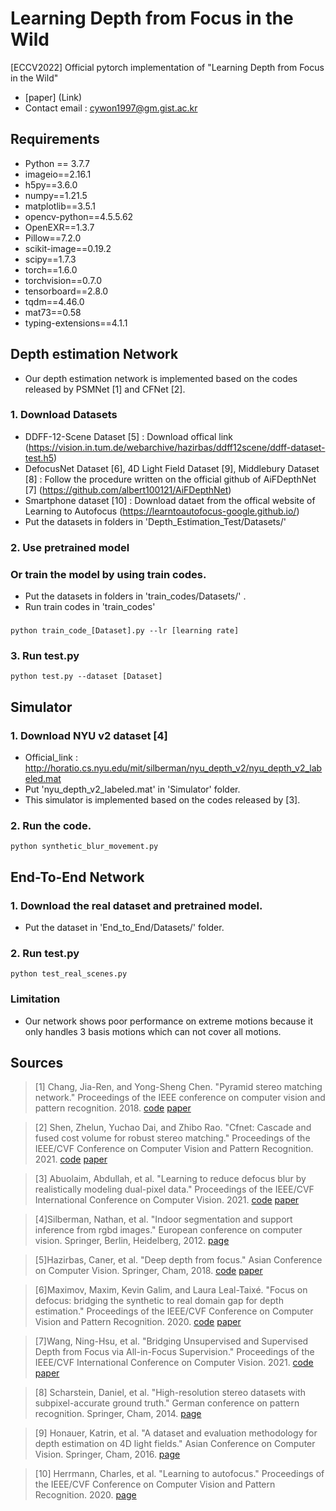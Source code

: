 # Learning Depth from Focus in the Wild 
[ECCV2022] Official pytorch implementation of "Learning Depth from Focus in the Wild"
* [paper] (Link)
* Contact email : cywon1997@gm.gist.ac.kr
## Requirements
* Python == 3.7.7
* imageio==2.16.1
* h5py==3.6.0
* numpy==1.21.5
* matplotlib==3.5.1
* opencv-python==4.5.5.62
* OpenEXR==1.3.7
* Pillow==7.2.0
* scikit-image==0.19.2
* scipy==1.7.3
* torch==1.6.0
* torchvision==0.7.0
* tensorboard==2.8.0
* tqdm==4.46.0
* mat73==0.58
* typing-extensions==4.1.1

## Depth estimation Network
* Our depth estimation network is implemented based on the codes released by PSMNet [1] and CFNet [2].
### 1. Download Datasets
* DDFF-12-Scene Dataset [5]
  : Download offical link (https://vision.in.tum.de/webarchive/hazirbas/ddff12scene/ddff-dataset-test.h5)
* DefocusNet Dataset [6], 4D Light Field Dataset [9], Middlebury Dataset [8]
  : Follow the procedure written on the official github of AiFDepthNet [7] (https://github.com/albert100121/AiFDepthNet)
* Smartphone dataset [10]
  : Download dataet from the offical website of Learning to Autofocus (https://learntoautofocus-google.github.io/)
* Put the datasets in folders in 'Depth_Estimation_Test/Datasets/'
### 2. Use pretrained model
###  Or train the model by using train codes.
  * Put the datasets in folders in 'train_codes/Datasets/' .
  * Run train codes in 'train_codes'
###  
    python train_code_[Dataset].py --lr [learning rate]
### 3. Run test.py
    python test.py --dataset [Dataset]
## Simulator
### 1. Download NYU v2 dataset [4]
* Official_link : http://horatio.cs.nyu.edu/mit/silberman/nyu_depth_v2/nyu_depth_v2_labeled.mat
* Put 'nyu_depth_v2_labeled.mat' in 'Simulator' folder.
* This simulator is implemented based on the codes released by [3].
### 2. Run the code.
    python synthetic_blur_movement.py
## End-To-End Network
### 1. Download the real dataset and pretrained model.
*  Put the dataset in 'End_to_End/Datasets/' folder.
### 2. Run test.py
    python test_real_scenes.py
### Limitation
* Our network shows poor performance on extreme motions because it only handles 3 basis motions which can not cover all motions.
## Sources
>[1] Chang, Jia-Ren, and Yong-Sheng Chen. "Pyramid stereo matching network." Proceedings of the IEEE conference on computer vision and pattern recognition. 2018. [code](https://github.com/JiaRenChang/PSMNet) [paper](https://arxiv.org/abs/1803.08669)

>[2] Shen, Zhelun, Yuchao Dai, and Zhibo Rao. "Cfnet: Cascade and fused cost volume for robust stereo matching." Proceedings of the IEEE/CVF Conference on Computer Vision and Pattern Recognition. 2021. [code](https://github.com/gallenszl/CFNet) [paper](https://arxiv.org/abs/2104.04314)

>[3] Abuolaim, Abdullah, et al. "Learning to reduce defocus blur by realistically modeling dual-pixel data." Proceedings of the IEEE/CVF International Conference on Computer Vision. 2021. [code](https://github.com/Abdullah-Abuolaim/recurrent-defocus-deblurring-synth-dual-pixel) [paper](https://arxiv.org/pdf/2012.03255.pdf)

 
>[4]Silberman, Nathan, et al. "Indoor segmentation and support inference from rgbd images." European conference on computer vision. Springer, Berlin, Heidelberg, 2012. [page](https://cs.nyu.edu/~silberman/datasets/nyu_depth_v2.html)

>[5]Hazirbas, Caner, et al. "Deep depth from focus." Asian Conference on Computer Vision. Springer, Cham, 2018. [code](https://github.com/soyers/ddff-pytorch) [paper](https://arxiv.org/pdf/1704.01085.pdf)

>[6]Maximov, Maxim, Kevin Galim, and Laura Leal-Taixé. "Focus on defocus: bridging the synthetic to real domain gap for depth estimation." Proceedings of the IEEE/CVF Conference on Computer Vision and Pattern Recognition. 2020. [code](https://github.com/dvl-tum/defocus-net) [paper](https://openaccess.thecvf.com/content_CVPR_2020/html/Maximov_Focus_on_Defocus_Bridging_the_Synthetic_to_Real_Domain_Gap_CVPR_2020_paper.html)

>[7]Wang, Ning-Hsu, et al. "Bridging Unsupervised and Supervised Depth from Focus via All-in-Focus Supervision." Proceedings of the IEEE/CVF International Conference on Computer Vision. 2021. [code](https://github.com/albert100121/AiFDepthNet) [paper](https://arxiv.org/abs/2108.10843)

>[8] Scharstein, Daniel, et al. "High-resolution stereo datasets with subpixel-accurate ground truth." German conference on pattern recognition. Springer, Cham, 2014. [page](https://vision.middlebury.edu/stereo/data/)

>[9] Honauer, Katrin, et al. "A dataset and evaluation methodology for depth estimation on 4D light fields." Asian Conference on Computer Vision. Springer, Cham, 2016. [page](https://lightfield-analysis.uni-konstanz.de/)

>[10] Herrmann, Charles, et al. "Learning to autofocus." Proceedings of the IEEE/CVF Conference on Computer Vision and Pattern Recognition. 2020. [page](https://learntoautofocus-google.github.io/)


